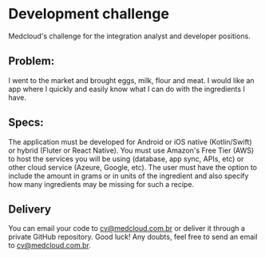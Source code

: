 # Development challenge

Medcloud's challenge for the integration analyst and developer positions.

## Problem:
I went to the market and brought eggs, milk, flour and meat. 
I would like an app where I quickly and easily know what I can do with the ingredients I have.

## Specs:
The application must be developed for Android or iOS native (Kotlin/Swift) or hybrid (Fluter or React Native).
You must use Amazon's Free Tier (AWS) to host the services you will be using (database, app sync, APIs, etc) or other cloud service (Azeure, Google, etc).
The user must have the option to include the amount in grams or in units of the ingredient and also specify how many ingredients may be missing for such a recipe.

## Delivery
You can email your code to cv@medcloud.com.br or deliver it through a private GitHub repository.
Good luck! Any doubts, feel free to send an email to cv@medcloud.com.br.
